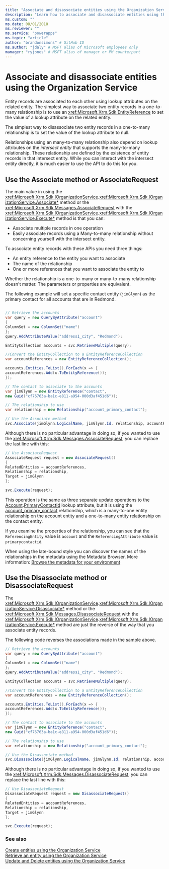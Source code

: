 ```yaml
---
title: "Associate and disassociate entities using the Organization Service (Common Data Service for Apps) | Microsoft Docs" # Intent and product brand in a unique string of 43-59 chars including spaces
description: "Learn how to associate and disassociate entities using the Organization Service" # 115-145 characters including spaces. This abstract displays in the search result.
ms.custom: ""
ms.date: 08/01/2018
ms.reviewer: ""
ms.service: "powerapps"
ms.topic: "article"
author: "brandonsimons" # GitHub ID
ms.author: "jdaly" # MSFT alias of Microsoft employees only
manager: "ryjones" # MSFT alias of manager or PM counterpart
---
```

# Associate and disassociate entities using the Organization Service

Entity records are associated to each other using lookup attributes on the related entity. The simplest way to associate two entity records in a one-to-many relationship is to use an <xref:Microsoft.Xrm.Sdk.EntityReference> to set the value of a lookup attribute on the related entity.

The simplest way to disassociate two entity records in a one-to-many relationship is to set the value of the lookup attribute to null.

Relationships using an many-to-many relationship also depend on lookup attributes on the *intersect entity* that supports the many-to-many relationship. These relationship are defined by the existence of entity records in that intersect entity. While you can interact with the intersect entity directly, it is much easier to use the API to do this for you.

## Use the Associate method or AssociateRequest

The main value in using the <xref:Microsoft.Xrm.Sdk.IOrganizationService>.<xref:Microsoft.Xrm.Sdk.IOrganizationService.Associate*> method or the <xref:Microsoft.Xrm.Sdk.Messages.AssociateRequest> with the <xref:Microsoft.Xrm.Sdk.IOrganizationService>.<xref:Microsoft.Xrm.Sdk.IOrganizationService.Execute*> method is that you can:

- Associate multiple records in one operation
- Easily associate records using a Many-to-many relationship without concerning yourself with the intersect entity.

To associate entity records with these APIs you need three things:

- An entity reference to the entity you want to associate
- The name of the relationship
- One or more references that you want to associate the entity to

Whether the relationship is a one-to-many or many-to-many relationship doesn't matter. The parameters or properties are equivalent.

The following example will set a specific contact entity (`jimGlynn`) as the primary contact for all accounts that are in Redmond.


```csharp

// Retrieve the accounts
var query = new QueryByAttribute("account")
{
ColumnSet = new ColumnSet("name")
};
query.AddAttributeValue("address1_city", "Redmond");

EntityCollection accounts = svc.RetrieveMultiple(query);

//Convert the EntityCollection to a EntityReferenceCollection
var accountReferences = new EntityReferenceCollection();

accounts.Entities.ToList().ForEach(x => {
accountReferences.Add(x.ToEntityReference());
});

// The contact to associate to the accounts
var jimGlynn = new EntityReference("contact", 
new Guid("cf76763a-ba1c-e811-a954-000d3af451d6"));

// The relationship to use
var relationship = new Relationship("account_primary_contact");

// Use the Associate method
svc.Associate(jimGlynn.LogicalName, jimGlynn.Id, relationship, accountReferences);
```
Although there is no particular advantage in doing so, if you wanted to use the <xref:Microsoft.Xrm.Sdk.Messages.AssociateRequest>, you can replace the last line with this:


```csharp
// Use AssociateRequest
AssociateRequest request = new AssociateRequest()
{
RelatedEntities = accountReferences,
Relationship = relationship,
Target = jimGlynn
};

svc.Execute(request);
```

This operation is the same as three separate update operations to the [Account](../reference/entities/account.md).[PrimaryContactId](../reference/entities/account.md#BKMK_PrimaryContactId) lookup attribute, but it is using the [account_primary_contact](../reference/entities/contact.md#BKMK_account_primary_contact) relationship, which is a many-to-one entity relationship on the account entity and a one-to-many entity relationship on the contact entity.

If you examine the properties of the relationship, you can see that the `ReferencingEntity` value is `account` and the `ReferencingAttribute` value is `primarycontactid`.

When using the late-bound style you can discover the names of the relationships in the metadata using the Metadata Browser. More information: [Browse the metadata for your environment](../browse-your-metadata.md)


## Use the Disassociate method or DisassociateRequest

The <xref:Microsoft.Xrm.Sdk.IOrganizationService>.<xref:Microsoft.Xrm.Sdk.IOrganizationService.Disassociate*> method or the <xref:Microsoft.Xrm.Sdk.Messages.DisassociateRequest> with the <xref:Microsoft.Xrm.Sdk.IOrganizationService>.<xref:Microsoft.Xrm.Sdk.IOrganizationService.Execute*> method are just the reverse of the way that you associate entity records.

The following code reverses the associations made in the sample above.


```csharp
// Retrieve the accounts
var query = new QueryByAttribute("account")
{
ColumnSet = new ColumnSet("name")
};
query.AddAttributeValue("address1_city", "Redmond");

EntityCollection accounts = svc.RetrieveMultiple(query);

//Convert the EntityCollection to a EntityReferenceCollection
var accountReferences = new EntityReferenceCollection();

accounts.Entities.ToList().ForEach(x => {
accountReferences.Add(x.ToEntityReference());
});

// The contact to associate to the accounts
var jimGlynn = new EntityReference("contact", 
new Guid("cf76763a-ba1c-e811-a954-000d3af451d6"));

// The relationship to use
var relationship = new Relationship("account_primary_contact");

// Use the Disassociate method
svc.Disassociate(jimGlynn.LogicalName, jimGlynn.Id, relationship, accountReferences);
```
Although there is no particular advantage in doing so, if you wanted to use the <xref:Microsoft.Xrm.Sdk.Messages.DisassociateRequest>, you can replace the last line with this:

```csharp
// Use DisassociateRequest
DisassociateRequest request = new DisassociateRequest()
{
RelatedEntities = accountReferences,
Relationship = relationship,
Target = jimGlynn
};

svc.Execute(request);
```

### See also

[Create entities using the Organization Service](entity-operations-create.md)<br />
[Retrieve an entity using the Organization Service](entity-operations-retrieve.md)<br />
[Update and Delete entities using the Organization Service](entity-operations-update-delete.md)<br />
